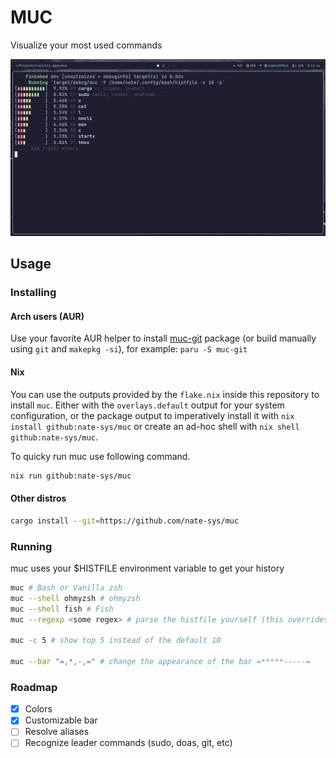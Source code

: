 # MUC
Visualize your most used commands  

![scrot](images/scrot.png)

## Usage

### Installing

#### Arch users (AUR)

Use your favorite AUR helper to install [muc-git](https://aur.archlinux.org/packages/muc-git) package (or build manually using `git` and `makepkg -si`), for example: `paru -S muc-git`

#### Nix

You can use the outputs provided by the `flake.nix` inside this repository to install `muc`. Either with the `overlays.default` output for your system configuration, or the package output to imperatively install it with `nix install github:nate-sys/muc` or create an ad-hoc shell with `nix shell github:nate-sys/muc`.

To quicky run muc use following command.
```sh
nix run github:nate-sys/muc 
```

#### Other distros

```sh
cargo install --git=https://github.com/nate-sys/muc
```

### Running

muc uses your $HISTFILE environment variable to get your history
```sh
muc # Bash or Vanilla zsh
muc --shell ohmyzsh # ohmyzsh
muc --shell fish # Fish
muc --regexp <some regex> # parse the histfile yourself (this overrides shell)

muc -c 5 # show top 5 instead of the default 10

muc --bar "=,*,-,=" # change the appearance of the bar =*****-----=
``` 


### Roadmap
- [X] Colors
- [X] Customizable bar
- [ ] Resolve aliases
- [ ] Recognize leader commands (sudo, doas, git, etc)
